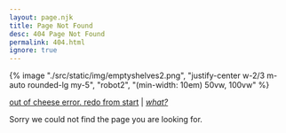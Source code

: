 ```yaml
---
layout: page.njk
title: Page Not Found
desc: 404 Page Not Found
permalink: 404.html
ignore: true
---
```


{% image "./src/static/img/emptyshelves2.png", "justify-center w-2/3 m-auto rounded-lg my-5", "robot2", "(min-width: 10em) 50vw, 100vw" %}

[out of cheese error. redo from start](/) | [_what?_](https://duckduckgo.com/?t=ffab&q=Redo+from+start+out+of+cheese+error&ia=web)

Sorry we could not find the page you are looking for.

